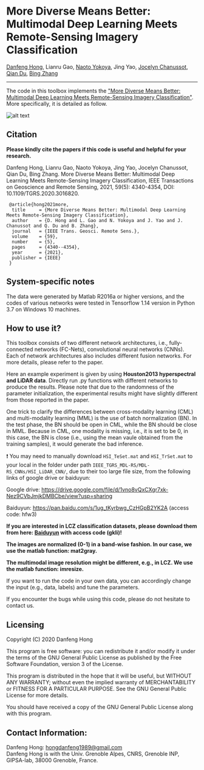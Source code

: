 # More Diverse Means Better: Multimodal Deep Learning Meets Remote-Sensing Imagery Classification

[Danfeng Hong](https://sites.google.com/view/danfeng-hong), Lianru Gao, [Naoto Yokoya](https://naotoyokoya.com/), Jing Yao, [Jocelyn Chanussot](http://jocelyn-chanussot.net/), [Qian Du](https://scholar.google.com/citations?user=0OdKQoQAAAAJ&hl=en), [Bing Zhang](http://english.radi.cas.cn/Education/PhDS/201401/t20140109_115415.html)

___________

The code in this toolbox implements the ["More Diverse Means Better: Multimodal Deep Learning Meets Remote-Sensing Imagery Classification"](https://ieeexplore.ieee.org/document/9174822). More specifically, it is detailed as follow.

![alt text](./Motivation.png)


Citation
---------------------

**Please kindly cite the papers if this code is useful and helpful for your research.**

Danfeng Hong, Lianru Gao, Naoto Yokoya, Jing Yao, Jocelyn Chanussot, Qian Du, Bing Zhang. More Diverse Means Better: Multimodal Deep Learning Meets Remote-Sensing Imagery Classification, IEEE Transactions on Geoscience and Remote Sensing, 2021, 59(5): 4340-4354, DOI: 10.1109/TGRS.2020.3016820. 

     @article{hong2021more,
      title     = {More Diverse Means Better: Multimodal Deep Learning Meets Remote-Sensing Imagery Classification},
      author    = {D. Hong and L. Gao and N. Yokoya and J. Yao and J. Chanussot and Q. Du and B. Zhang},
      journal   = {IEEE Trans. Geosci. Remote Sens.}, 
      volume    = {59},
      number    = {5},
      pages     = {4340--4354},
      year      = {2021},
      publisher = {IEEE}
     }

System-specific notes
---------------------
The data were generated by Matlab R2016a or higher versions, and the codes of various networks were tested in Tensorflow 1.14 version in Python 3.7 on Windows 10 machines.

How to use it?
---------------------
This toolbox consists of two different network architectures, i.e., fully-connected networks (FC-Nets), convolutional neural networks (CNNs). Each of network architectures also includes different fusion networks. For more details, please refer to the paper.

Here an example experiment is given by using **Houston2013 hyperspectral and LiDAR data**. Directly run .py functions with different networks to produce the results. Please note that due to the randomness of the parameter initialization, the experimental results might have slightly different from those reported in the paper.

One trick to clarify the differences between cross-modality learning (CML) and multi-modality learning (MML) is the use of batch normalization (BN). In the test phase, the BN should be open in CML, while the BN should be close in MML. Because in CML, one modality is missing, i.e., it is set to be 0, in this case, the BN is close (i.e., using the mean vaule obtained from the training samples), it would generate the bad inference.

:exclamation: You may need to manually download `HSI_TeSet.mat` and `HSI_TrSet.mat` to your local in the folder under path `IEEE_TGRS_MDL-RS/MDL-RS_CNNs/HSI_LiDAR_CNN/`, due to their too large file size, from the following links of google drive or baiduyun:

Google drive: https://drive.google.com/file/d/1vno8vQxCXgr7xk-Nez9CVbJmjkDMBCbe/view?usp=sharing

Baiduyun: https://pan.baidu.com/s/1ug_tKyrbwg_CzHGpB2YK2A (access code: hfw3)


**If you are interested in LCZ classification datasets, please download them from here: [Baiduyun](https://pan.baidu.com/s/1dYkaUm4JTjOWdtx79RsB6w) with access code (gkli)!**

**The images are normalized (0-1) in a band-wise fashion. In our case, we use the matlab function: mat2gray.**

**The multimodal image resolution might be different, e.g., in LCZ. We use the matlab function: imresize.**

If you want to run the code in your own data, you can accordingly change the input (e.g., data, labels) and tune the parameters.

If you encounter the bugs while using this code, please do not hesitate to contact us.

Licensing
---------

Copyright (C) 2020 Danfeng Hong

This program is free software: you can redistribute it and/or modify it under the terms of the GNU General Public License as published by the Free Software Foundation, version 3 of the License.

This program is distributed in the hope that it will be useful, but WITHOUT ANY WARRANTY; without even the implied warranty of MERCHANTABILITY or FITNESS FOR A PARTICULAR PURPOSE. See the GNU General Public License for more details.

You should have received a copy of the GNU General Public License along with this program.

Contact Information:
--------------------

Danfeng Hong: hongdanfeng1989@gmail.com<br>
Danfeng Hong is with the Univ. Grenoble Alpes, CNRS, Grenoble INP, GIPSA-lab, 38000 Grenoble, France.
